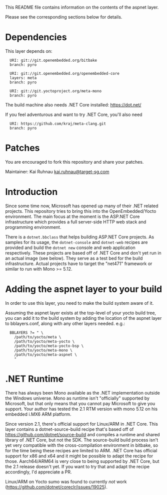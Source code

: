 This README file contains information on the contents of the
aspnet layer.

Please see the corresponding sections below for details.


Dependencies
============

This layer depends on:
```
  URI: git://git.openembedded.org/bitbake
  branch: pyro

  URI: git://git.openembedded.org/openembedded-core
  layers: meta
  branch: pyro

  URI: git://git.yoctoproject.org/meta-mono
  branch: pyro
```
The build machine also needs .NET Core installed: https://dot.net/

If you feel adventurous and want to try .NET Core, you'll also need
```
  URI: https://github.com/kraj/meta-clang.git
  branch: pyro
```



Patches
=======

You are encouraged to fork this repository and share your patches.

Maintainer: Kai Ruhnau <kai.ruhnau@target-sg.com>


Introduction
============

Since some time now, Microsoft has opened up many of their .NET related projects.
This repository tries to bring this into the OpenEmbedded/Yocto environment.
The main focus at the moment is the ASP.NET Core infrastructure which provides
a full server-side HTTP web stack and programming environment.

There is a `dotnet.bbclass` that helps building ASP.NET Core projects.
As samples for its usage, the `dotnet-console` and `dotnet-web` recipes
are provided and build the `dotnet new` console and web application respectively.
These projects are based off of .NET Core and don't yet run in an actual image (see below).
They serve as a test bed for the build infrastructure. Actual projects have to target the
"net471" framework or similar to run with Mono >= 5.12.


Adding the aspnet layer to your build
=====================================

In order to use this layer, you need to make the build system aware of
it.

Assuming the aspnet layer exists at the top-level of your
yocto build tree, you can add it to the build system by adding the
location of the aspnet layer to bblayers.conf, along with any
other layers needed. e.g.:

```
  BBLAYERS ?= " \
    /path/to/yocto/meta \
    /path/to/yocto/meta-yocto \
    /path/to/yocto/meta-yocto-bsp \
    /path/to/yocto/meta-mono \
    /path/to/yocto/meta-aspnet \
    "
```

.NET Runtime
============

There has always been Mono available as the .NET implementation outside the Windows universe.
Mono as runtime isn't "officially" supported by Microsoft, but that only means that you cannot
pay Microsoft to give you support. Your author has tested the 2.1 RTM version with mono 5.12
on his embedded i.MX6 ARM platform.

Since version 2.1, there's official support for Linux/ARM in .NET Core. This layer
contains a dotnet-source-build recipe that's based off of https://github.com/dotnet/source-build
and compiles a runtime and shared library of .NET Core, but not the SDK.
The source-build build process isn't yet very compatible with the cross-compilation
environment in bitbake, so for the time being these recipes are limited to ARM.
.NET Core has official support for x86 and x64 and it might be possible to adapt the recipe
for those. Aarch64/ARM64 is very close to being supported by .NET Core, but the 2.1 release
doesn't yet. If you want to try that and adapt the recipe accordingly, I'd appreciate a PR.

Linux/ARM on Yocto sumo was found to currently *not* work (https://github.com/dotnet/coreclr/issues/19025).


